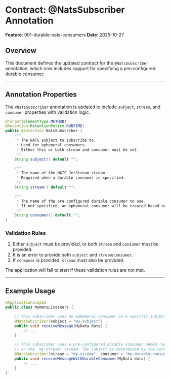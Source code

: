 # Contract: @NatsSubscriber Annotation

**Feature**: 001-durable-nats-consumers
**Date**: 2025-10-27

## Overview

This document defines the updated contract for the `@NatsSubscriber` annotation, which now includes support for specifying a pre-configured durable consumer.

---

## Annotation Properties

The `@NatsSubscriber` annotation is updated to include `subject`, `stream`, and `consumer` properties with validation logic.

```java
@Target(ElementType.METHOD)
@Retention(RetentionPolicy.RUNTIME)
public @interface NatsSubscriber {
    /**
     * The NATS subject to subscribe to.
     * Used for ephemeral consumers.
     * Either this or both stream and consumer must be set.
     */
    String subject() default "";

    /**
     * The name of the NATS JetStream stream.
     * Required when a durable consumer is specified.
     */
    String stream() default "";

    /**
     * The name of the pre-configured durable consumer to use.
     * If not specified, an ephemeral consumer will be created based on the subject.
     */
    String consumer() default "";
}
```

### Validation Rules

1.  Either `subject` must be provided, or *both* `stream` and `consumer` must be provided.
2.  It is an error to provide both `subject` and `stream`/`consumer`.
3.  If `consumer` is provided, `stream` must also be provided.

The application will fail to start if these validation rules are not met.

---

## Example Usage

```java
@ApplicationScoped
public class MyNatsListeners {

    // This subscriber uses an ephemeral consumer on a specific subject
    @NatsSubscriber(subject = "my-subject")
    public void receiveMessage(MyData data) {
        // ...
    }

    // This subscriber uses a pre-configured durable consumer named 'my-durable-consumer'
    // on the 'my-stream' stream. The subject is determined by the consumer's filter.
    @NatsSubscriber(stream = "my-stream", consumer = "my-durable-consumer")
    public void receiveMessageWithDurableConsumer(MyData data) {
        // ...
    }
}
```
